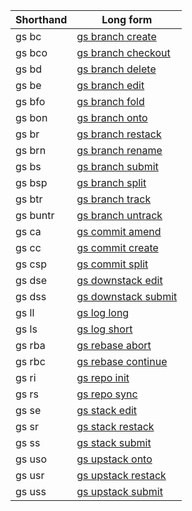 | **Shorthand** | **Long form** |
|  --- | --- |
| gs bc | [gs branch create](/cli/index.md#gs-branch-create) |
| gs bco | [gs branch checkout](/cli/index.md#gs-branch-checkout) |
| gs bd | [gs branch delete](/cli/index.md#gs-branch-delete) |
| gs be | [gs branch edit](/cli/index.md#gs-branch-edit) |
| gs bfo | [gs branch fold](/cli/index.md#gs-branch-fold) |
| gs bon | [gs branch onto](/cli/index.md#gs-branch-onto) |
| gs br | [gs branch restack](/cli/index.md#gs-branch-restack) |
| gs brn | [gs branch rename](/cli/index.md#gs-branch-rename) |
| gs bs | [gs branch submit](/cli/index.md#gs-branch-submit) |
| gs bsp | [gs branch split](/cli/index.md#gs-branch-split) |
| gs btr | [gs branch track](/cli/index.md#gs-branch-track) |
| gs buntr | [gs branch untrack](/cli/index.md#gs-branch-untrack) |
| gs ca | [gs commit amend](/cli/index.md#gs-commit-amend) |
| gs cc | [gs commit create](/cli/index.md#gs-commit-create) |
| gs csp | [gs commit split](/cli/index.md#gs-commit-split) |
| gs dse | [gs downstack edit](/cli/index.md#gs-downstack-edit) |
| gs dss | [gs downstack submit](/cli/index.md#gs-downstack-submit) |
| gs ll | [gs log long](/cli/index.md#gs-log-long) |
| gs ls | [gs log short](/cli/index.md#gs-log-short) |
| gs rba | [gs rebase abort](/cli/index.md#gs-rebase-abort) |
| gs rbc | [gs rebase continue](/cli/index.md#gs-rebase-continue) |
| gs ri | [gs repo init](/cli/index.md#gs-repo-init) |
| gs rs | [gs repo sync](/cli/index.md#gs-repo-sync) |
| gs se | [gs stack edit](/cli/index.md#gs-stack-edit) |
| gs sr | [gs stack restack](/cli/index.md#gs-stack-restack) |
| gs ss | [gs stack submit](/cli/index.md#gs-stack-submit) |
| gs uso | [gs upstack onto](/cli/index.md#gs-upstack-onto) |
| gs usr | [gs upstack restack](/cli/index.md#gs-upstack-restack) |
| gs uss | [gs upstack submit](/cli/index.md#gs-upstack-submit) |

